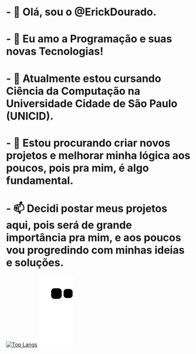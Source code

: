 <h1>- 👋 Olá, sou o @ErickDourado.</h1>
<h1>- 👀 Eu amo a Programação e suas novas Tecnologias!</h1>
<h1>- 🌱 Atualmente estou cursando Ciência da Computação na Universidade Cidade de São Paulo (UNICID).</h1>
<h1>- 💞️ Estou procurando criar novos projetos e melhorar minha lógica aos poucos, pois pra mim, é algo fundamental.</h1>
<h1>- 📫 Decidi postar meus projetos aqui, pois será de grande importância pra mim, e aos poucos vou progredindo com minhas ideias e soluções.</h1>

[![Top Langs](https://github-readme-stats.vercel.app/api/top-langs/?username=ErickDourado&theme=dark&bg_color=2b2bb2&layout=compact)](https://github.com/ErickDourado)
![Snake animation](https://github.com/ErickDourado/ErickDourado/blob/output/github-contribution-grid-snake.svg)

